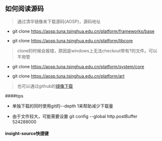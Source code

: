 
## 如何阅读源码

> 通过清华镜像来下载源码(AOSP)，源码地址

- git clone https://aosp.tuna.tsinghua.edu.cn/platform/frameworks/base 

- git clone https://aosp.tuna.tsinghua.edu.cn/platform/libcore 

> clone的时候会报错，原因是windows上无法checkout带有?的文件。可以不用管

- git clone https://aosp.tuna.tsinghua.edu.cn/platform/system/core 

- git clone https://aosp.tuna.tsinghua.edu.cn/platform/art 

> 也可以通过github的[镜像下载](https://github.com/aosp-mirror)


####tips

- 单独下载的同时使用git的--depth 1来帮助减少下载量

- 由于文件较大，可能需要设置 git config --global http.postBuffer 524288000


#### insight-source快捷键







